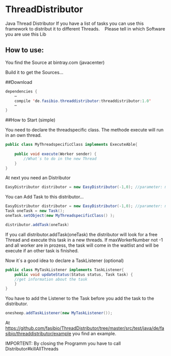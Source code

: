 # ThreadDistributor
Java Thread Distributor ﻿If you have a list of tasks you can use this framework to distribut it to different Threads. ﻿ ﻿ ﻿ Please tell in which Software you are use this Lib


## How to use: 

You find the Source at bintray.com (javacenter)

Build it to get the Sources... 






##Download


```java
dependencies {
    ⋯
    compile 'de.fasibio.threaddistributor:threaddistributor:1.0'
    ⋯
}
```

##How to Start (simple)


You need to declare the threadspecific class. 
The methode execute will run in an own thread. 
```java
public class MyThreadspecificClass implements ExecuteAble{
    
    public void execute(Worker sender) {
		//What´s to do in the new Thread 
	}
}
```
At next you need an Distributor
```java
EasyDistributor distributor = new EasyDistributor(-1,0); //parameter: maxWorkerNumber, startWorkerNumber
```

You can Add Task to this distributor... 
```java
EasyDistributor distributor = new EasyDistributor(-1,0); //parameter: maxWorkerNumber, startWorkerNumber
Task oneTask = new Task();
oneTask.setObject(new MyThreadspecificClass() );

distributor.addTask(oneTask)
```

If you call distributor.addTask(oneTask) the distributor will look for a free Thread and execute this task in a new threads. 
If maxWorkerNumber not -1 and all worker are in prozess, the task will come in the waitlist and will be execute if an other task is finished. 



Now it´s a good idea to declare a TaskListener (optional)
```java
public class MyTaskListener implements TaskListener{
    public void updateStatus(Status status, Task task) {
    //get information about the task 
    }
}

```

You have to add the Listener to the Task before you add the task to the distributor. 
```java
onesheep.addTaskListener(new MyTaskListener());
```
At https://github.com/fasibio/ThreadDistributor/tree/master/src/test/java/de/fasibio/threaddistributor/example you find an example. 

IMPORTENT: 
By closing the Programm you have to call Distributor#killAllThreads
